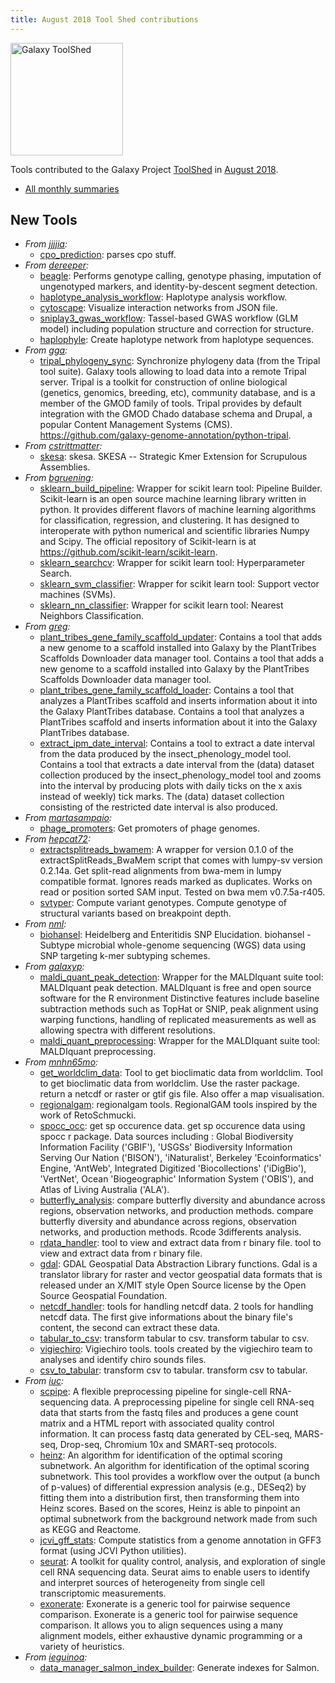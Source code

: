 ```yaml
---
title: August 2018 Tool Shed contributions
---
```


[<img class="float-right" src="/images/galaxy-logos/galaxy-toolshed-300.png" alt="Galaxy ToolShed" width="180">](http://toolshed.g2.bx.psu.edu/)

Tools contributed to the Galaxy Project [ToolShed](http://toolshed.g2.bx.psu.edu/) in [August 2018](/news/2018-09-galaxy-update/).

* [All monthly summaries](/toolshed/contributions/)

## New Tools

* *From [jjjjia](https://toolshed.g2.bx.psu.edu/view/jjjjia):*
   * [cpo_prediction](https://toolshed.g2.bx.psu.edu/view/jjjjia/cpo_prediction):  parses cpo stuff. 
* *From [dereeper](https://toolshed.g2.bx.psu.edu/view/dereeper):*
   * [beagle](https://toolshed.g2.bx.psu.edu/view/dereeper/beagle):  Performs genotype calling, genotype phasing, imputation of ungenotyped markers, and identity-by-descent segment detection. 
   * [haplotype_analysis_workflow](https://toolshed.g2.bx.psu.edu/view/dereeper/haplotype_analysis_workflow):  Haplotype analysis workflow. 
   * [cytoscape](https://toolshed.g2.bx.psu.edu/view/dereeper/cytoscape):  Visualize interaction networks from JSON file. 
   * [sniplay3_gwas_workflow](https://toolshed.g2.bx.psu.edu/view/dereeper/sniplay3_gwas_workflow):  Tassel-based GWAS workflow (GLM model) including population structure and correction for structure. 
   * [haplophyle](https://toolshed.g2.bx.psu.edu/view/dereeper/haplophyle):  Create haplotype network from haplotype sequences. 
* *From [gga](https://toolshed.g2.bx.psu.edu/view/gga):*
   * [tripal_phylogeny_sync](https://toolshed.g2.bx.psu.edu/view/gga/tripal_phylogeny_sync):  Synchronize phylogeny data (from the Tripal tool suite). Galaxy tools allowing to load data into a remote Tripal server.    Tripal is a toolkit for construction of online biological (genetics, genomics, breeding, etc), community database,  and is a member of the GMOD family of tools. Tripal provides by default integration with the GMOD Chado database schema and Drupal, a popular Content Management Systems (CMS).    https://github.com/galaxy-genome-annotation/python-tripal.
* *From [cstrittmatter](https://toolshed.g2.bx.psu.edu/view/cstrittmatter):*
   * [skesa](https://toolshed.g2.bx.psu.edu/view/cstrittmatter/skesa):  skesa. SKESA -- Strategic Kmer Extension for Scrupulous Assemblies.
* *From [bgruening](https://toolshed.g2.bx.psu.edu/view/bgruening):*
   * [sklearn_build_pipeline](https://toolshed.g2.bx.psu.edu/view/bgruening/sklearn_build_pipeline):  Wrapper for scikit learn tool: Pipeline Builder. Scikit-learn is an open source machine learning library written in python.  It provides different flavors of machine learning algorithms for classification,  regression, and clustering. It has designed to interoperate with python numerical  and scientific libraries Numpy and Scipy.    The official repository of Scikit-learn is at https://github.com/scikit-learn/scikit-learn.
   * [sklearn_searchcv](https://toolshed.g2.bx.psu.edu/view/bgruening/sklearn_searchcv):  Wrapper for scikit learn tool: Hyperparameter Search. 
   * [sklearn_svm_classifier](https://toolshed.g2.bx.psu.edu/view/bgruening/sklearn_svm_classifier):  Wrapper for scikit learn tool: Support vector machines (SVMs). 
   * [sklearn_nn_classifier](https://toolshed.g2.bx.psu.edu/view/bgruening/sklearn_nn_classifier):  Wrapper for scikit learn tool: Nearest Neighbors Classification. 
* *From [greg](https://toolshed.g2.bx.psu.edu/view/greg):*
   * [plant_tribes_gene_family_scaffold_updater](https://toolshed.g2.bx.psu.edu/view/greg/plant_tribes_gene_family_scaffold_updater):  Contains a tool that adds a new genome to a scaffold installed into Galaxy by the PlantTribes Scaffolds Downloader data manager tool. Contains a tool that adds a new genome to a scaffold installed into Galaxy by the PlantTribes Scaffolds Downloader data manager tool.
   * [plant_tribes_gene_family_scaffold_loader](https://toolshed.g2.bx.psu.edu/view/greg/plant_tribes_gene_family_scaffold_loader):  Contains a tool that analyzes a PlantTribes scaffold and inserts information about it into the Galaxy PlantTribes database. Contains a tool that analyzes a PlantTribes scaffold and inserts information about it into the Galaxy PlantTribes database.
   * [extract_ipm_date_interval](https://toolshed.g2.bx.psu.edu/view/greg/extract_ipm_date_interval):  Contains a tool to extract a date interval from the data produced by the insect_phenology_model tool. Contains a tool that extracts a date interval from the (data) dataset collection produced by the insect_phenology_model tool and zooms into the interval by producing plots with daily ticks on the x axis instead of weekly) tick marks.  The (data) dataset collection consisting of the restricted date interval is also produced.
* *From [martasampaio](https://toolshed.g2.bx.psu.edu/view/martasampaio):*
   * [phage_promoters](https://toolshed.g2.bx.psu.edu/view/martasampaio/phage_promoters):  Get promoters of phage genomes. 
* *From [hepcat72](https://toolshed.g2.bx.psu.edu/view/hepcat72):*
   * [extractsplitreads_bwamem](https://toolshed.g2.bx.psu.edu/view/hepcat72/extractsplitreads_bwamem):  A wrapper for version 0.1.0 of the extractSplitReads_BwaMem script that comes with lumpy-sv version 0.2.14a. Get split-read alignments from bwa-mem in lumpy compatible format. Ignores reads marked as duplicates. Works on read or position sorted SAM input. Tested on bwa mem v0.7.5a-r405.
   * [svtyper](https://toolshed.g2.bx.psu.edu/view/hepcat72/svtyper):  Compute variant genotypes. Compute genotype of structural variants based on breakpoint depth.
* *From [nml](https://toolshed.g2.bx.psu.edu/view/nml):*
   * [biohansel](https://toolshed.g2.bx.psu.edu/view/nml/biohansel):  Heidelberg and Enteritidis SNP Elucidation. biohansel - Subtype microbial whole-genome sequencing (WGS) data using SNP targeting k-mer subtyping schemes.
* *From [galaxyp](https://toolshed.g2.bx.psu.edu/view/galaxyp):*
   * [maldi_quant_peak_detection](https://toolshed.g2.bx.psu.edu/view/galaxyp/maldi_quant_peak_detection):  Wrapper for the MALDIquant suite tool: MALDIquant peak detection. MALDIquant is free and open source software for the R environment Distinctive features include baseline subtraction methods such as TopHat or SNIP, peak alignment using warping functions, handling of replicated measurements as well as allowing spectra with different resolutions.
   * [maldi_quant_preprocessing](https://toolshed.g2.bx.psu.edu/view/galaxyp/maldi_quant_preprocessing):  Wrapper for the MALDIquant suite tool: MALDIquant preprocessing. 
* *From [mnhn65mo](https://toolshed.g2.bx.psu.edu/view/mnhn65mo):*
   * [get_worldclim_data](https://toolshed.g2.bx.psu.edu/view/mnhn65mo/get_worldclim_data):  Tool to get bioclimatic data from worldclim. Tool to get bioclimatic data from worldclim. Use the raster package. return a netcdf or raster or gtif gis file. Also offer a map visualisation.
   * [regionalgam](https://toolshed.g2.bx.psu.edu/view/mnhn65mo/regionalgam):  regionalgam tools. RegionalGAM tools inspired by the work of RetoSchmucki.
   * [spocc_occ](https://toolshed.g2.bx.psu.edu/view/mnhn65mo/spocc_occ):  get sp occurence data. get sp occurence data using spocc r package. Data sources including : Global Biodiversity Information Facility ('GBIF'), 'USGSs' Biodiversity Information Serving Our Nation ('BISON'), 'iNaturalist', Berkeley 'Ecoinformatics' Engine, 'AntWeb', Integrated Digitized 'Biocollections' ('iDigBio'), 'VertNet', Ocean 'Biogeographic' Information System ('OBIS'), and Atlas of Living Australia ('ALA').
   * [butterfly_analysis](https://toolshed.g2.bx.psu.edu/view/mnhn65mo/butterfly_analysis):  compare butterfly diversity and abundance across regions, observation networks, and production methods. compare butterfly diversity and abundance across regions, observation networks, and production methods. Rcode 3differents analysis.
   * [rdata_handler](https://toolshed.g2.bx.psu.edu/view/mnhn65mo/rdata_handler):  tool to view and extract data from r binary file. tool to view and extract data from r binary file.
   * [gdal](https://toolshed.g2.bx.psu.edu/view/mnhn65mo/gdal):  GDAL Geospatial Data Abstraction Library functions. Gdal is a translator library for raster and vector geospatial data formats that is released under an X/MIT style Open Source license by the Open Source Geospatial Foundation.
   * [netcdf_handler](https://toolshed.g2.bx.psu.edu/view/mnhn65mo/netcdf_handler):  tools for handling netcdf data. 2 tools for handling netcdf data. The first give informations about the binary file's content, the second can extract these data.
   * [tabular_to_csv](https://toolshed.g2.bx.psu.edu/view/mnhn65mo/tabular_to_csv):  transform tabular to csv. transform tabular to csv.
   * [vigiechiro](https://toolshed.g2.bx.psu.edu/view/mnhn65mo/vigiechiro):  Vigiechiro tools. tools created by the vigiechiro team to analyses and identify chiro sounds files.
   * [csv_to_tabular](https://toolshed.g2.bx.psu.edu/view/mnhn65mo/csv_to_tabular):  transform csv to tabular. transform csv to tabular.
* *From [iuc](https://toolshed.g2.bx.psu.edu/view/iuc):*
   * [scpipe](https://toolshed.g2.bx.psu.edu/view/iuc/scpipe):  A flexible preprocessing pipeline for single-cell RNA-sequencing data. A preprocessing pipeline for single cell RNA-seq data that starts from the fastq files and produces a gene count matrix and a HTML report with associated quality control information. It can process fastq data generated by CEL-seq, MARS-seq, Drop-seq, Chromium 10x and SMART-seq protocols.
   * [heinz](https://toolshed.g2.bx.psu.edu/view/iuc/heinz):  An algorithm for identification of the optimal scoring subnetwork. An algorithm for identification of the optimal scoring subnetwork. This tool provides  a workflow over the output (a bunch of p-values) of differential expression analysis  (e.g., DESeq2) by fitting them into a distribution first, then transforming them into Heinz  scores. Based on the scores, Heinz is able to pinpoint an optimal subnetwork from the background  network made from such as KEGG and Reactome.
   * [jcvi_gff_stats](https://toolshed.g2.bx.psu.edu/view/iuc/jcvi_gff_stats):  Compute statistics from a genome annotation in GFF3 format (using JCVI Python utilities). 
   * [seurat](https://toolshed.g2.bx.psu.edu/view/iuc/seurat):  A toolkit for quality control, analysis, and exploration of single cell RNA sequencing data. Seurat aims to enable users to identify and interpret sources of heterogeneity from single cell transcriptomic measurements.
   * [exonerate](https://toolshed.g2.bx.psu.edu/view/iuc/exonerate):  Exonerate is a generic tool for pairwise sequence comparison. Exonerate is a generic tool for pairwise sequence comparison. It allows you to align sequences using a many alignment models, either exhaustive dynamic programming or a variety of heuristics.
* *From [ieguinoa](https://toolshed.g2.bx.psu.edu/view/ieguinoa):*
   * [data_manager_salmon_index_builder](https://toolshed.g2.bx.psu.edu/view/ieguinoa/data_manager_salmon_index_builder):  Generate indexes for Salmon. 


